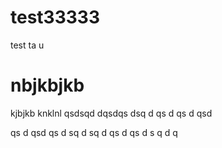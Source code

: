 # test33333
test ta u
# nbjkbjkb
kjbjkb
knklnl
qsdsqd
dqsdqs
dsq
d
qs
d
qs
d
qsd

qs
d
qsd
qs
d
sq
d
sq
d
qs
d
qs
d
s
q
d
q
